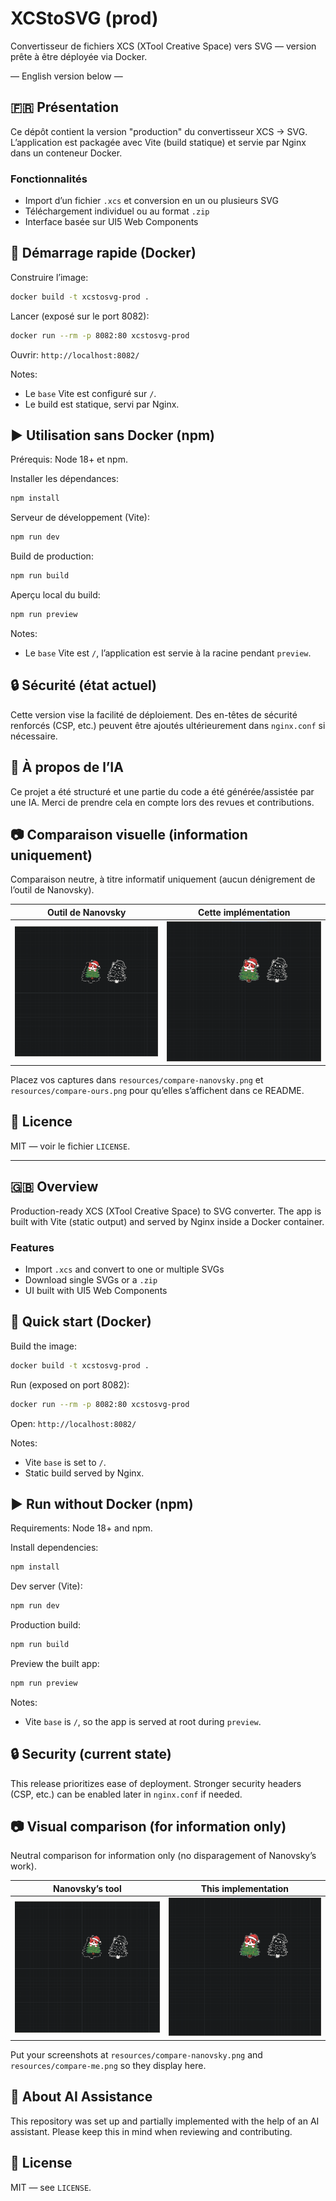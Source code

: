 # XCStoSVG (prod)

Convertisseur de fichiers XCS (XTool Creative Space) vers SVG — version prête à être déployée via Docker.

— English version below —

## 🇫🇷 Présentation

Ce dépôt contient la version "production" du convertisseur XCS → SVG. L’application est packagée avec Vite (build statique) et servie par Nginx dans un conteneur Docker.

### Fonctionnalités
- Import d’un fichier `.xcs` et conversion en un ou plusieurs SVG
- Téléchargement individuel ou au format `.zip`
- Interface basée sur UI5 Web Components

## 🚀 Démarrage rapide (Docker)

Construire l’image:

```bash
docker build -t xcstosvg-prod .
```

Lancer (exposé sur le port 8082):

```bash
docker run --rm -p 8082:80 xcstosvg-prod
```

Ouvrir: `http://localhost:8082/`

Notes:
- Le `base` Vite est configuré sur `/`.
- Le build est statique, servi par Nginx.

## ▶️ Utilisation sans Docker (npm)

Prérequis: Node 18+ et npm.

Installer les dépendances:

```bash
npm install
```

Serveur de développement (Vite):

```bash
npm run dev
```

Build de production:

```bash
npm run build
```

Aperçu local du build:

```bash
npm run preview
```

Notes:
- Le `base` Vite est `/`, l’application est servie à la racine pendant `preview`.

## 🔒 Sécurité (état actuel)
Cette version vise la facilité de déploiement. Des en-têtes de sécurité renforcés (CSP, etc.) peuvent être ajoutés ultérieurement dans `nginx.conf` si nécessaire.

## 🤖 À propos de l’IA
Ce projet a été structuré et une partie du code a été générée/assistée par une IA. Merci de prendre cela en compte lors des revues et contributions.

## 📷 Comparaison visuelle (information uniquement)
Comparaison neutre, à titre informatif uniquement (aucun dénigrement de l’outil de Nanovsky).

| Outil de Nanovsky | Cette implémentation |
| --- | --- |
| [<img src="resources/compare-nanovsky.png" alt="Résultat Nanovsky" width="360" />](resources/compare-nanovsky.png) | [<img src="resources/compare-me.png" alt="Résultat XCStoSVG (cette version)" width="360" />](resources/compare-me.png) |

Placez vos captures dans `resources/compare-nanovsky.png` et `resources/compare-ours.png` pour qu’elles s’affichent dans ce README.

## 📄 Licence
MIT — voir le fichier `LICENSE`.

---

## 🇬🇧 Overview

Production-ready XCS (XTool Creative Space) to SVG converter. The app is built with Vite (static output) and served by Nginx inside a Docker container.

### Features
- Import `.xcs` and convert to one or multiple SVGs
- Download single SVGs or a `.zip`
- UI built with UI5 Web Components

## 🚀 Quick start (Docker)

Build the image:

```bash
docker build -t xcstosvg-prod .
```

Run (exposed on port 8082):

```bash
docker run --rm -p 8082:80 xcstosvg-prod
```

Open: `http://localhost:8082/`

Notes:
- Vite `base` is set to `/`.
- Static build served by Nginx.

## ▶️ Run without Docker (npm)

Requirements: Node 18+ and npm.

Install dependencies:

```bash
npm install
```

Dev server (Vite):

```bash
npm run dev
```

Production build:

```bash
npm run build
```

Preview the built app:

```bash
npm run preview
```

Notes:
- Vite `base` is `/`, so the app is served at root during `preview`.

## 🔒 Security (current state)
This release prioritizes ease of deployment. Stronger security headers (CSP, etc.) can be enabled later in `nginx.conf` if needed.

## 📷 Visual comparison (for information only)
Neutral comparison for information only (no disparagement of Nanovsky’s work).

| Nanovsky’s tool | This implementation |
| --- | --- |
| [<img src="resources/compare-nanovsky.png" alt="Nanovsky result" width="360" />](resources/compare-nanovsky.png) | [<img src="resources/compare-me.png" alt="XCStoSVG result (this version)" width="360" />](resources/compare-me.png) |

Put your screenshots at `resources/compare-nanovsky.png` and `resources/compare-me.png` so they display here.

## 🤖 About AI Assistance
This repository was set up and partially implemented with the help of an AI assistant. Please keep this in mind when reviewing and contributing.

## 📄 License
MIT — see `LICENSE`.
